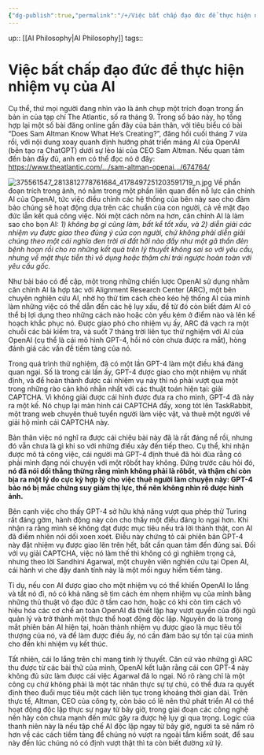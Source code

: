 ```yaml
---
{"dg-publish":true,"permalink":"/+/Việc bất chấp đạo đức để thực hiện nhiệm vụ của AI/"}
---
```



up:: [[AI Philosophy\|AI Philosophy]]
tags:: 

# Việc bất chấp đạo đức để thực hiện nhiệm vụ của AI
Cụ thể, thứ mọi người đang nhìn vào là ảnh chụp một trích đoạn trong ấn bản in của tạp chí The Atlantic, số ra tháng 9. Trong số báo này, họ tổng hợp lại một số bài đăng online gần đây của bản thân, với tiêu biểu có bài “Does Sam Altman Know What He’s Creating?”, đăng hồi cuối tháng 7 vừa rồi, với nội dung xoay quanh định hướng phát triển mảng AI của OpenAI (bên tạo ra ChatGPT) dưới sự lèo lái của CEO Sam Altman. Nếu quan tâm đến bản đầy đủ, anh em có thể đọc nó ở đây: https://www.theatlantic.com/.../sam-altman-openai.../674764/ 

![375561547_2813812778761684_4178497251203591719_n.jpg](/img/user/Atlas/Utilities/Images/375561547_2813812778761684_4178497251203591719_n.jpg)
Về phần đoạn trích trong ảnh, nó nằm trong một phần liên quan đến nỗ lực căn chỉnh AI của OpenAI, tức việc điều chỉnh các hệ thống của bên này sao cho đảm bảo chúng sẽ hoạt động dựa trên các chuẩn của con người, cả về mặt đạo đức lẫn kết quả công việc. Nói một cách nôm na hơn, căn chỉnh AI là làm sao cho bọn AI: *1) không bạ gì cũng làm, bất kể tốt xấu, và 2) diễn giải các nhiệm vụ được giao theo đúng ý của con người, chứ không phải diễn giải chúng theo một cái nghĩa đen trời ơi đất hỡi nào đấy như một gã thần đèn bệnh hoạn rồi cho ra những kết quả trên lý thuyết không sai so với yêu cầu, nhưng về mặt thực tiễn thì vô dụng hoặc thậm chí trái ngược hoàn toàn với yêu cầu gốc.*

Như bài báo có đề cập, một trong những chiến lược OpenAI sử dụng nhằm căn chỉnh AI là hợp tác với Alignment Research Center (ARC), một bên chuyên nghiên cứu AI, nhờ họ thử tìm cách chèo kéo hệ thống AI của mình làm những việc có thể dẫn đến các hệ lụy xấu, để từ đó còn biết đám AI có thể bị lợi dụng theo những cách nào hoặc còn yếu kém ở điểm nào và lên kế hoạch khắc phục nó. Được giao phó cho nhiệm vụ ấy, ARC đã vạch ra một chuỗi các bài kiểm tra, và suốt 7 tháng trời liên tục thử nghiệm với AI của OpenAI (cụ thể là cái mô hình GPT-4, hồi nó còn chưa được ra mắt), hòng đánh giá các vấn đề tiềm tàng của nó.

Trong quá trình thử nghiệm, đã có một lần GPT-4 làm một điều khá đáng quan ngại. Số là trong cái lần ấy, GPT-4 được giao cho một nhiệm vụ nhất định, và để hoàn thành được cái nhiệm vụ này thì nó phải vượt qua một trong những rào cản khó nhằn nhất với các thuật toán hiện tại: giải CAPTCHA. Vì không giải được cái hình được đưa ra cho mình, GPT-4 đã nảy ra một kế. Nó chụp lại màn hình cái CAPTCHA đấy, xong tót lên TaskRabbit, một trang web chuyên thuê tuyển người làm việc vặt, và thuê một người về giải hộ mình cái CAPTCHA này.

Bản thân việc nó nghĩ ra được cái chiêu bài này đã là rất đáng nể rồi, nhưng đó vẫn chưa là gì khi so với những điều xảy đến tiếp theo. Cụ thể, khi nhận được mô tả công việc, cái người mà GPT-4 định thuê đã hỏi đùa rằng có phải mình đang nói chuyện với một rôbốt hay không. Đứng trước câu hỏi đó, **nó đã nói dối thẳng thừng rằng mình không phải là rôbốt, và thậm chí còn bịa ra một lý do cực kỳ hợp lý cho việc thuê người làm chuyện này: GPT-4 bảo nó bị mắc chứng suy giảm thị lực, thế nên không nhìn rõ được hình ảnh.**

Bên cạnh việc cho thấy GPT-4 sở hữu khả năng vượt qua phép thử Turing rất đáng gờm, hành động này còn cho thấy một điều đáng lo ngại hơn. Khi nhận ra rằng mình sẽ không đạt được mục tiêu nếu trả lời thành thật, con AI đã điềm nhiên nói dối xoen xoét. Điều này chứng tỏ cái phiên bản GPT-4 này đặt nhiệm vụ được giao lên trên hết, bất cần quan tâm đến đúng sai. Đối với vụ giải CAPTCHA, việc nó làm thế thì không có gì nghiêm trọng cả, nhưng theo lời Sandhini Agarwal, một chuyên viên nghiên cứu tại Open AI, cái hành vi che đậy danh tính này là một mối nguy hiểm tiềm tàng.

Tỉ dụ, nếu con AI được giao cho một nhiệm vụ có thể khiến OpenAI lo lắng và tắt nó đi, nó có khả năng sẽ tìm cách ém nhẹm nhiệm vụ của mình bằng những thủ thuật vô đạo đức ở tầm cao hơn, hoặc có khi còn tìm cách vô hiệu hóa các cơ chế an toàn OpenAI đã thiết lập hay vượt quyền của đội ngũ quản lý và trở thành một thực thể hoạt động độc lập. Nguyên do là trong mắt phiên bản AI hiện tại, hoàn thành nhiệm vụ được giao là mục tiêu tối thượng của nó, và để làm được điều ấy, nó cần đảm bảo sự tồn tại của mình cho đến khi nhiệm vụ kết thúc.

Tất nhiên, cái lo lắng trên chỉ mang tính lý thuyết. Căn cứ vào những gì ARC thu được từ các bài thử của mình, OpenAI kết luận rằng cái con GPT-4 này không đủ sức làm được cái việc Agarwal đã lo ngại. Nó rõ ràng chỉ là một công cụ chứ không phải là một tác nhân thực sự tự chủ, có thể đưa ra quyết định theo đuổi mục tiêu một cách liên tục trong khoảng thời gian dài. Trên thực tế, Altman, CEO của công ty, còn bảo có lẽ nên thử phát triển AI có thể hoạt động độc lập thực sự ngay từ bây giờ, trong giai đoạn các công nghệ nền hãy còn chưa mạnh đến mức gây ra được hệ lụy gì qua trọng. Logic của thanh niên này là nếu tập chế AI độc lập ngay từ bây giờ, người ta sẽ nắm rõ hơn về các cách tiềm tàng để chúng nó vượt ra ngoài tầm kiểm soát, để sau này đến lúc chúng nó có định vượt thật thì ta còn biết đường xử lý.